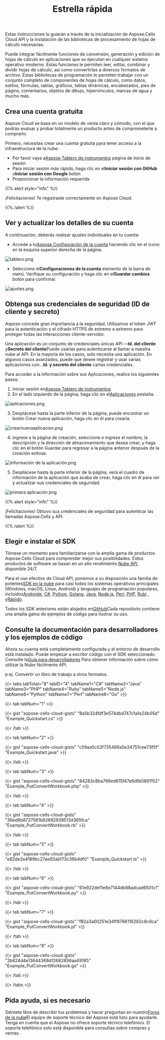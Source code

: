 ﻿---
title: Estrella rápida
second_title: Aspose.Cells Cloud Documen
type: docs
url: /es/quickstart/
description: Aspose.Cells Cloud admite Excel para crear, convertir, fusionar, dividir, proteger, realizar operaciones con objetos internos, etc.
weight: 20
kwords: Excel, Office Nube, REST API, Hoja de cálculo, PDF, CSV, Json, Markdown, Inicio rápido
---
Estas instrucciones lo guiarán a través de la inicialización de Aspose.Cells Cloud API y la instalación de las bibliotecas de procesamiento de hojas de cálculo necesarias.

Puede integrar fácilmente funciones de conversión, generación y edición de hojas de cálculo en aplicaciones que se ejecutan en cualquier sistema operativo moderno. Estas funciones le permiten leer, editar, combinar y dividir hojas de cálculo, así como convertirlas a diversos formatos de archivo. Estas bibliotecas de programación le permiten trabajar con un conjunto completo de componentes de hojas de cálculo, como datos, estilos, fórmulas, tablas, gráficos, tablas dinámicas, encabezados, pies de página, comentarios, objetos de dibujo, hipervínculos, marcas de agua y mucho más.

## Crea una cuenta gratuita

Aspose Cloud se basa en un modelo de venta claro y cómodo, con el que podrás evaluar y probar totalmente un producto antes de comprometerte a comprarlo.

Primero, necesitas crear una cuenta gratuita para tener acceso a la infraestructura de la nube:

-  Por favor vaya a[Aspose Tablero de instrumentos](https://dashboard.aspose.cloud/#/) página de inicio de sesión
-  Para iniciar sesión más rápido, haga clic en el**Iniciar sesión con GitHub** o**Iniciar sesión con Google** botón
- Proporcionar la información requerida

{{% alert style="info" %}}

¡Felicitaciones! Te registraste correctamente en Aspose Cloud.

{{% /alert %}}

## Ver y actualizar los detalles de su cuenta

A continuación, deberás realizar ajustes individuales en tu cuenta:

-  Accede a tu[Aspose Configuración de la cuenta](https://id.containerize.com/admin/) haciendo clic en el icono en la esquina superior derecha de la página.

![tablero.png](dashboard.png)

-  Seleccione el**Configuraciones de la cuenta** elemento de la barra de menú. Verifique su configuración y haga clic en el**Guardar cambios** botón para confirmar.

![ajustes.png](settings.png)

## Obtenga sus credenciales de seguridad (ID de cliente y secreto)

Aspose concede gran importancia a la seguridad. Utilizamos el token JWT para la autenticación y el cifrado HTTPS de extremo a extremo para proteger todas las interacciones cliente-servidor.

 Una aplicación es un conjunto de credenciales únicas API —**Id. del cliente** y**Secreto del cliente**Puede usarlas para autenticarse al llamar a nuestra nube al API. En la mayoría de los casos, solo necesita una aplicación. En algunos casos avanzados, puede que desee registrar y usar varias aplicaciones con...**Id. y secreto del cliente** cartas credenciales.

Para acceder a la información sobre sus Aplicaciones, realice los siguientes pasos:

1.  Iniciar sesión en[Aspose Tablero de instrumentos](https://dashboard.aspose.cloud/#/)
 2. En el lado izquierdo de la página, haga clic en el[Aplicaciones](https://dashboard.aspose.cloud/applications) pestaña.

![aplicaciones.png](applications.png)

3. Desplácese hasta la parte inferior de la página, puede encontrar un botón Crear nueva aplicación, haga clic en él para crearla.

![crearnuevaaplicacion.png](createnewapplication.png)

4. Ingrese a la página de creación, seleccione e ingrese el nombre, la descripción y la dirección de almacenamiento que desea crear, y haga clic en el botón Guardar para regresar a la página anterior después de la creación exitosa.

![información de la aplicación.png](applicationinfo.png)

5. Desplácese hasta la parte inferior de la página, verá el cuadro de información de la aplicación que acaba de crear, haga clic en él para ver y actualizar sus credenciales de seguridad.

![primera aplicación.png](firstapp.png)

{{% alert style="info" %}}

¡Felicitaciones! Obtuvo sus credenciales de seguridad para autenticar las llamadas Aspose.Cells y API.

{{% /alert %}}

## Elegir e instalar el SDK

 Tómese un momento para familiarizarse con la amplia gama de productos Aspose.Cells Cloud para comprender mejor sus posibilidades. Estos productos de software se basan en un alto rendimiento.[Nube API](https://apireference.aspose.com/), disponible 24/7.

 Para el uso efectivo de Cloud API, ponemos a su disposición una familia de potentes[SDK en la nube](https://products.aspose.cloud/cells/family) para casi todos los sistemas operativos principales (Windows, macOS, Linux, Android) y lenguajes de programación populares, incluidos[Androide](https://products.aspose.cloud/cells/android), [C#](https://products.aspose.cloud/cells/net), [Python](https://products.aspose.cloud/cells/python), [Golang](https://products.aspose.cloud/cells/go), [Java](https://products.aspose.cloud/cells/java), [Node.js](https://products.aspose.cloud/cells/nodejs), [Perl](https://products.aspose.cloud/cells/perl), [PHP](https://products.aspose.cloud/cells/php), [Rubí](https://products.aspose.cloud/cells/ruby) , y[Rápido](https://products.aspose.cloud/cells/swift).

 Todos los SDK anteriores están alojados en[GitHub](https://github.com/aspose-cells-cloud/)Cada repositorio contiene una amplia gama de ejemplos de código para ilustrar su uso.

## Consulte la documentación para desarrolladores y los ejemplos de código

Ahora su cuenta está completamente configurada y el entorno de desarrollo está instalado. Puede empezar a escribir código con el SDK seleccionado. Consulte la[Guía para desarrolladores](https://docs.aspose.cloud/cells/developer-guide/) Para obtener información sobre cómo utilizar la Nube fácilmente API.

p.ej. Convertir un libro de trabajo a otros formatos.

{{< tabs tabTotal="8" tabID="4" tabName1="C#" tabName2="Java" tabName3="PHP" tabName4="Ruby" tabName5="Node.js" tabName6="Python" tabName7="Perl" tabName8="Go" >}}

{{< tab tabNum="1" >}}

{{< gist "aspose-cells-cloud-gists" "8a5b324fdf3e574dbd747c1a1e24b05d" "Example_Quickstart.cs" >}}

{{< /tab >}}

{{< tab tabNum="2" >}}

{{< gist "aspose-cells-cloud-gists" "c59aa5c02f735466a5e34751cee73f5f" "Example_Quickstart.java" >}}

{{< /tab >}}

{{< tab tabNum="3" >}}

{{< gist "aspose-cells-cloud-gists" "84283c8ba766ed815f47e6dfb0891152" "Example_PutConvertWorkbook.php" >}}

{{< /tab >}}

{{< tab tabNum="4" >}}

{{< gist "aspose-cells-cloud-gists" "36ed8b8727561b92692939513d365fca" "Example_PutConvertWorkbook.rb" >}}

{{< /tab >}}

{{< tab tabNum="5" >}}

{{< gist "aspose-cells-cloud-gists" "e82de2e4189bc27ae92abf73c36b4df0" "Example_Quickstart.ts" >}}

{{< /tab >}}

{{< tab tabNum="6" >}}

{{< gist "aspose-cells-cloud-gists" "61e922de11e6e7144db88adcad6501c1" "Example_PutConvertWorkbook.py" >}}

{{< /tab >}}

{{< tab tabNum="7" >}}

{{< gist "aspose-cells-cloud-gists" "f82a3a00251e34ff8766116282c8c9ca" "Example_PutConvertWorkbook.pl" >}}

{{< /tab >}}

{{< tab tabNum="8" >}}

{{< gist "aspose-cells-cloud-gists" "2b824d4e13644368d12682856aa49185" "Example_PutConvertWorkbook.go" >}}

{{< /tab >}}

{{< /tabs >}}

## Pida ayuda, si es necesario

 Siéntete libre de describir tus problemas y hacer preguntas en nuestro[Foros de la nube](https://forum.aspose.cloud/c/cells/7)El equipo de soporte técnico del Aspose está listo para ayudarle. Tenga en cuenta que el Aspose no ofrece soporte técnico telefónico. El soporte telefónico solo está disponible para consultas sobre compras y ventas.
